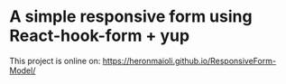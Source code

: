 
# A simple responsive form using React-hook-form + yup


This project is online on: 
https://heronmaioli.github.io/ResponsiveForm-Model/



